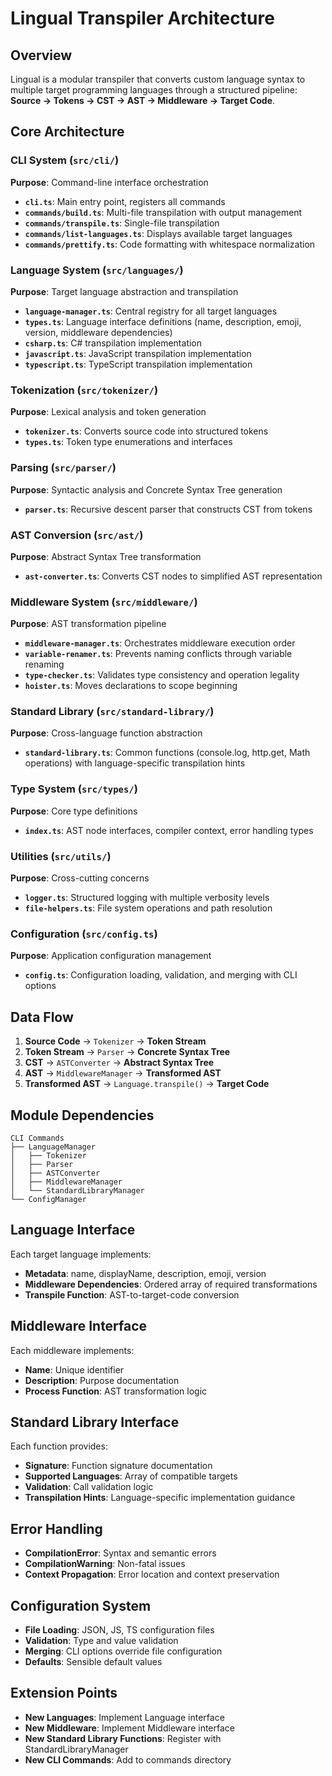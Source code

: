# Lingual Transpiler Architecture

## Overview
Lingual is a modular transpiler that converts custom language syntax to multiple target programming languages through a structured pipeline: **Source → Tokens → CST → AST → Middleware → Target Code**.

## Core Architecture

### CLI System (`src/cli/`)
**Purpose**: Command-line interface orchestration
- **`cli.ts`**: Main entry point, registers all commands
- **`commands/build.ts`**: Multi-file transpilation with output management
- **`commands/transpile.ts`**: Single-file transpilation
- **`commands/list-languages.ts`**: Displays available target languages
- **`commands/prettify.ts`**: Code formatting with whitespace normalization

### Language System (`src/languages/`)
**Purpose**: Target language abstraction and transpilation
- **`language-manager.ts`**: Central registry for all target languages
- **`types.ts`**: Language interface definitions (name, description, emoji, version, middleware dependencies)
- **`csharp.ts`**: C# transpilation implementation
- **`javascript.ts`**: JavaScript transpilation implementation  
- **`typescript.ts`**: TypeScript transpilation implementation

### Tokenization (`src/tokenizer/`)
**Purpose**: Lexical analysis and token generation
- **`tokenizer.ts`**: Converts source code into structured tokens
- **`types.ts`**: Token type enumerations and interfaces

### Parsing (`src/parser/`)
**Purpose**: Syntactic analysis and Concrete Syntax Tree generation
- **`parser.ts`**: Recursive descent parser that constructs CST from tokens

### AST Conversion (`src/ast/`)
**Purpose**: Abstract Syntax Tree transformation
- **`ast-converter.ts`**: Converts CST nodes to simplified AST representation

### Middleware System (`src/middleware/`)
**Purpose**: AST transformation pipeline
- **`middleware-manager.ts`**: Orchestrates middleware execution order
- **`variable-renamer.ts`**: Prevents naming conflicts through variable renaming
- **`type-checker.ts`**: Validates type consistency and operation legality
- **`hoister.ts`**: Moves declarations to scope beginning

### Standard Library (`src/standard-library/`)
**Purpose**: Cross-language function abstraction
- **`standard-library.ts`**: Common functions (console.log, http.get, Math operations) with language-specific transpilation hints

### Type System (`src/types/`)
**Purpose**: Core type definitions
- **`index.ts`**: AST node interfaces, compiler context, error handling types

### Utilities (`src/utils/`)
**Purpose**: Cross-cutting concerns
- **`logger.ts`**: Structured logging with multiple verbosity levels
- **`file-helpers.ts`**: File system operations and path resolution

### Configuration (`src/config.ts`)
**Purpose**: Application configuration management
- **`config.ts`**: Configuration loading, validation, and merging with CLI options

## Data Flow

1. **Source Code** → `Tokenizer` → **Token Stream**
2. **Token Stream** → `Parser` → **Concrete Syntax Tree**
3. **CST** → `ASTConverter` → **Abstract Syntax Tree**
4. **AST** → `MiddlewareManager` → **Transformed AST**
5. **Transformed AST** → `Language.transpile()` → **Target Code**

## Module Dependencies

```
CLI Commands
├── LanguageManager
│   ├── Tokenizer
│   ├── Parser  
│   ├── ASTConverter
│   ├── MiddlewareManager
│   └── StandardLibraryManager
└── ConfigManager
```

## Language Interface

Each target language implements:
- **Metadata**: name, displayName, description, emoji, version
- **Middleware Dependencies**: Ordered array of required transformations
- **Transpile Function**: AST-to-target-code conversion

## Middleware Interface

Each middleware implements:
- **Name**: Unique identifier
- **Description**: Purpose documentation
- **Process Function**: AST transformation logic

## Standard Library Interface

Each function provides:
- **Signature**: Function signature documentation
- **Supported Languages**: Array of compatible targets
- **Validation**: Call validation logic
- **Transpilation Hints**: Language-specific implementation guidance

## Error Handling

- **CompilationError**: Syntax and semantic errors
- **CompilationWarning**: Non-fatal issues
- **Context Propagation**: Error location and context preservation

## Configuration System

- **File Loading**: JSON, JS, TS configuration files
- **Validation**: Type and value validation
- **Merging**: CLI options override file configuration
- **Defaults**: Sensible default values

## Extension Points

- **New Languages**: Implement Language interface
- **New Middleware**: Implement Middleware interface  
- **New Standard Library Functions**: Register with StandardLibraryManager
- **New CLI Commands**: Add to commands directory 